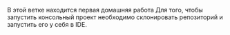 В этой ветке находится первая домашняя работа
Для того, чтобы запустить консольный проект необходимо склонировать репозиторий и запустить его у себя в IDE.
